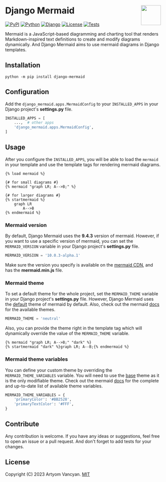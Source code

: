 # Django Mermaid <img src="https://github.com/pysnippet.png" align="right" height="64" />

[![PyPI](https://img.shields.io/pypi/v/django-mermaid.svg)](https://pypi.org/project/django-mermaid/)
[![Python](https://img.shields.io/pypi/pyversions/django-mermaid.svg?logoColor=white)](https://pypi.org/project/django-mermaid/)
[![Django](https://img.shields.io/badge/django-1.11%20|%202.0%20|%203.0%20|%204.0%20|%204.2-0C4B33)](https://pypi.org/project/django-mermaid/)
[![License](https://img.shields.io/pypi/l/django-mermaid.svg)](https://github.com/pysnippet/django-mermaid/blob/master/LICENSE)
[![Tests](https://github.com/pysnippet/django-mermaid/actions/workflows/tests.yml/badge.svg)](https://github.com/pysnippet/django-mermaid/actions/workflows/tests.yml)

Mermaid is a JavaScript-based diagramming and charting tool that renders Markdown-inspired text definitions to create
and modify diagrams dynamically. And Django Mermaid aims to use mermaid diagrams in Django templates.

## Installation

```shell
python -m pip install django-mermaid
```

## Configuration

Add the `django_mermaid.apps.MermaidConfig` to your `INSTALLED_APPS` in your Django project's **settings.py** file.

```python
INSTALLED_APPS = [
    ...,  # other apps
    'django_mermaid.apps.MermaidConfig',
]
```

## Usage

After you configure the `INSTALLED_APPS`, you will be able to load the `mermaid` in your template and use the template
tags for rendering mermaid diagrams.

```jinja2
{% load mermaid %}

{# for small diagrams #}
{% mermaid "graph LR; A-->B;" %}

{# for larger diagrams #}
{% startmermaid %}
    graph LR
        A-->B
{% endmermaid %}
```

### Mermaid version

By default, Django Mermaid uses the **9.4.3** version of mermaid. However, if you want to use a specific version of
mermaid, you can set the `MERMAID_VERSION` variable in your Django project's **settings.py** file.

```python
MERMAID_VERSION = '10.0.3-alpha.1'
```

Make sure the version you specify is available on the [mermaid CDN](https://cdnjs.com/libraries/mermaid), and has
the **mermaid.min.js** file.

### Mermaid theme

To set a default theme for the whole project, set the `MERMAID_THEME` variable in your Django project's **settings.py**
file. However, Django Mermaid uses
the [default](https://github.com/mermaid-js/mermaid/blob/develop/packages/mermaid/src/themes/theme-default.js) theme of
mermaid by default. Also, check out the mermaid [docs](https://mermaid.js.org/config/theming.html?#theme-variables) for
the available themes.

```python
MERMAID_THEME = 'neutral'
```

Also, you can provide the theme right in the template tag which will dynamically override the value of
the `MERMAID_THEME` variable.

```jinja2
{% mermaid "graph LR; A-->B;" "dark" %}
{% startmermaid "dark" %}graph LR; A--B;{% endmermaid %}
```

### Mermaid theme variables

You can define your custom theme by overriding the `MERMAID_THEME_VARIABLES` variable. You will need to use
the [base](https://github.com/mermaid-js/mermaid/blob/develop/packages/mermaid/src/themes/theme-base.js) theme as it is
the only modifiable theme. Check out the mermaid [docs](https://mermaid.js.org/config/theming.html?#theme-variables) for
the complete and up-to-date list of available theme variables.

```python
MERMAID_THEME_VARIABLES = {
    'primaryColor': '#BB2528',
    'primaryTextColor': '#FFF',
}
```

## Contribute

Any contribution is welcome. If you have any ideas or suggestions, feel free to open an issue or a pull request. And
don't forget to add tests for your changes.

## License

Copyright (C) 2023 Artyom Vancyan. [MIT](https://github.com/pysnippet/django-mermaid/blob/master/LICENSE)
